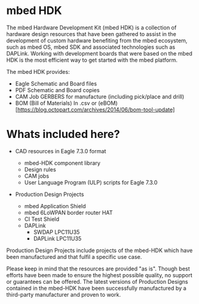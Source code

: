 # mbed HDK

The mbed Hardware Development Kit (mbed HDK) is a collection of hardware design resources that have been gathered to assist in the development of custom hardware benefiting from the mbed ecosystem, such as mbed OS, mbed SDK and associated technologies such as DAPLink. Working with development boards that were based on the mbed HDK is the most efficient way to get started with the mbed platform.

The mbed HDK provides:

* Eagle Schematic and Board files
* PDF Schematic and Board copies
* CAM Job GERBERS for manufacture (including pick/place and drill)
* BOM (Bill of Materials) In .csv or (eBOM)[https://blog.octopart.com/archives/2014/06/bom-tool-update]

# Whats included here?

- CAD resources in Eagle 7.3.0 format
    - mbed-HDK component library
    - Design rules
    - CAM jobs
    - User Language Program (ULP) scripts for Eagle 7.3.0

- Production Design Projects 
    - mbed Application Shield
    - mbed 6LoWPAN border router HAT
    - CI Test Shield
    - DAPLink
       - SWDAP LPC11U35
       - DAPLink LPC11U35

Production Design Projects include projects of the mbed-HDK which have been manufactured and that fulfil a specific use case.

Please keep in mind that the resources are provided "as is". Though best efforts have been made to ensure the highest possible quality, no support or guarantees can be offered. The latest versions of Production Designs contained in the mbed-HDK have been successfully manufactured by a third-party manufacturer and proven to work.
